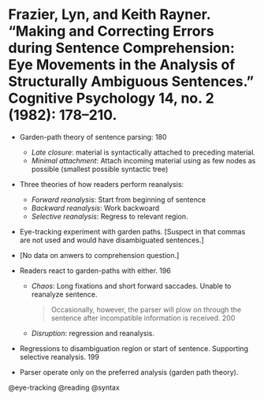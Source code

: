 # Frazier, Lyn, and Keith Rayner. “Making and Correcting Errors during Sentence Comprehension: Eye Movements in the Analysis of Structurally Ambiguous Sentences.” Cognitive Psychology 14, no. 2 (1982): 178–210.

- Garden-path theory of sentence parsing: 180
  - *Late closure*: material is syntactically attached to preceding material.
  - *Minimal attachment*: Attach incoming material using as few nodes as possible (smallest possible syntactic tree)

- Three theories of how readers perform reanalysis:
  - *Forward reanalysis*: Start from beginning of sentence
  - *Backward reanalysis*: Work backwoard
  - *Selective reanalysis*: Regress to relevant region. 

- Eye-tracking experiment with garden paths. [Suspect in that commas are not used and would have disambiguated sentences.]

- [No data on anwers to comprehension question.]

- Readers react to garden-paths with either. 196
  - *Chaos*: Long fixations and short forward saccades. Unable to reanalyze sentence.

    > Occasionally, however, the parser will plow on through the sentence after incompatible information is received. 200

  - *Disruption*: regression and reanalysis.

- Regressions to disambiguation region or start of sentence. Supporting selective reanalysis. 199

- Parser operate only on the preferred analysis (garden path theory). 

@eye-tracking
@reading
@syntax
